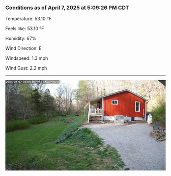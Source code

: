 ### Conditions as of April 7, 2025 at 5:09:26 PM CDT 

Temperature: 53.10 &deg;F

Feels like: 53.10 &deg;F

Humidity: 67%

Wind Direction: E

Windspeed: 1.3 mph

Wind Gust: 2.2 mph

---

<img src="./images/latest.jpeg"/>

